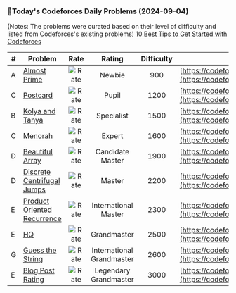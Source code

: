 ### 🌟Today's Codeforces Daily Problems (2024-09-04)
(Notes: The problems were curated based on their level of difficulty and listed from Codeforces's existing problems)
[10 Best Tips to Get Started with Codeforces](https://github.com/ika9810/Codeforces-Daily-Problems/blob/main/10%20Best%20Tips%20to%20Get%20Started%20with%20Codeforces.md)

| # | Problem | Rate| Rating | Difficulty | Contest |
|---| ----- | :--------: | :----------: | :----------: | ---------- |
|A|[Almost Prime](https://codeforces.com/contest/26/problem/A)|![Rate](https://img.shields.io/badge/Newbie-900-lightgrey)|Newbie|900|[https://codeforces.com/contest/26](https://codeforces.com/contest/26)|
|C|[Postcard](https://codeforces.com/contest/1099/problem/C)|![Rate](https://img.shields.io/badge/Pupil-1200-brightgreen)|Pupil|1200|[https://codeforces.com/contest/1099](https://codeforces.com/contest/1099)|
|B|[Kolya and Tanya ](https://codeforces.com/contest/584/problem/B)|![Rate](https://img.shields.io/badge/Specialist-1500-9cf)|Specialist|1500|[https://codeforces.com/contest/584](https://codeforces.com/contest/584)|
|C|[Menorah](https://codeforces.com/contest/1615/problem/C)|![Rate](https://img.shields.io/badge/Expert-1600-blue)|Expert|1600|[https://codeforces.com/contest/1615](https://codeforces.com/contest/1615)|
|D|[Beautiful Array](https://codeforces.com/contest/1155/problem/D)|![Rate](https://img.shields.io/badge/Candidate%20Master-1900-blueviolet)|Candidate Master|1900|[https://codeforces.com/contest/1155](https://codeforces.com/contest/1155)|
|D|[Discrete Centrifugal Jumps](https://codeforces.com/contest/1407/problem/D)|![Rate](https://img.shields.io/badge/Master-2200-orange)|Master|2200|[https://codeforces.com/contest/1407](https://codeforces.com/contest/1407)|
|E|[Product Oriented Recurrence](https://codeforces.com/contest/1182/problem/E)|![Rate](https://img.shields.io/badge/International%20Master-2300-orange)|International Master|2300|[https://codeforces.com/contest/1182](https://codeforces.com/contest/1182)|
|E|[HQ](https://codeforces.com/contest/290/problem/E)|![Rate](https://img.shields.io/badge/Grandmaster-2500-red)|Grandmaster|2500|[https://codeforces.com/contest/290](https://codeforces.com/contest/290)|
|G|[Guess the String](https://codeforces.com/contest/1765/problem/G)|![Rate](https://img.shields.io/badge/International%20Grandmaster-2600-red)|International Grandmaster|2600|[https://codeforces.com/contest/1765](https://codeforces.com/contest/1765)|
|E|[Blog Post Rating](https://codeforces.com/contest/773/problem/E)|![Rate](https://img.shields.io/badge/Legendary%20Grandmaster-3000-red)|Legendary Grandmaster|3000|[https://codeforces.com/contest/773](https://codeforces.com/contest/773)|

